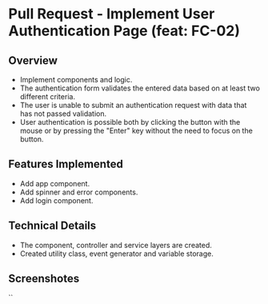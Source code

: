 # Pull Request - Implement User Authentication Page (feat: FC-02)

## Overview

- Implement components and logic.
- The authentication form validates the entered data based on at least two different criteria.
- The user is unable to submit an authentication request with data that has not passed validation.
- User authentication is possible both by clicking the button with the mouse or by pressing the "Enter" key without the need to focus on the button.

## Features Implemented

- Add app component.
- Add spinner and error components.
- Add login component.

## Technical Details

- The component, controller and service layers are created.
- Created utility class, event generator and variable storage.

## Screenshotes

``